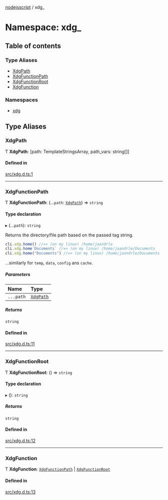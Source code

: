 [nodejsscript](../README.md) / xdg\_

# Namespace: xdg\_

## Table of contents

### Type Aliases

- [XdgPath](xdg_.md#xdgpath)
- [XdgFunctionPath](xdg_.md#xdgfunctionpath)
- [XdgFunctionRoot](xdg_.md#xdgfunctionroot)
- [XdgFunction](xdg_.md#xdgfunction)

### Namespaces

- [xdg](xdg_.xdg.md)

## Type Aliases

### XdgPath

Ƭ **XdgPath**: [path: TemplateStringsArray, path\_vars: string[]]

#### Defined in

[src/xdg.d.ts:1](https://github.com/jaandrle/nodejsscript/blob/8f31caa/src/xdg.d.ts#L1)

___

### XdgFunctionPath

Ƭ **XdgFunctionPath**: (...`path`: [`XdgPath`](xdg_.md#xdgpath)) => `string`

#### Type declaration

▸ (...`path`): `string`

Returns the directory/file path based on the passed tag string.
```js
cli.xdg.home() //=> (on my linux) /home/jaandrle
cli.xdg.home`Documents` //=> (on my linux) /home/jaandrle/Documents
cli.xdg.home("Documents") //=> (on my linux) /home/jaandrle/Documents
```
…similarly for `temp`, `data`, `config` ans `cache`.

##### Parameters

| Name | Type |
| :------ | :------ |
| `...path` | [`XdgPath`](xdg_.md#xdgpath) |

##### Returns

`string`

#### Defined in

[src/xdg.d.ts:11](https://github.com/jaandrle/nodejsscript/blob/8f31caa/src/xdg.d.ts#L11)

___

### XdgFunctionRoot

Ƭ **XdgFunctionRoot**: () => `string`

#### Type declaration

▸ (): `string`

##### Returns

`string`

#### Defined in

[src/xdg.d.ts:12](https://github.com/jaandrle/nodejsscript/blob/8f31caa/src/xdg.d.ts#L12)

___

### XdgFunction

Ƭ **XdgFunction**: [`XdgFunctionPath`](xdg_.md#xdgfunctionpath) \| [`XdgFunctionRoot`](xdg_.md#xdgfunctionroot)

#### Defined in

[src/xdg.d.ts:13](https://github.com/jaandrle/nodejsscript/blob/8f31caa/src/xdg.d.ts#L13)
